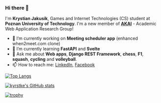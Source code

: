 ### Hi there 👋

I'm **Krystian Jakusik**, Games and Internet Technologies (CS) student at **Poznan University of Technology**. I'm a new member of **[AKAI](https://github.com/akai-org)** - Academic Web Application Research Group!

- 🔭 I’m currently working on **Meeting scheduler app** (enhanced when2meet.com clone)
- 🌱 I’m currently learning **FastAPI** and **Svelte**
- 💬 Ask me about **Web apps**, **Django REST Framework**, **chess**, **F1**, **squash**, **cycling** and **volleyball**.
- 📫 How to reach me: [LinkedIn](https://www.linkedin.com/in/krystian-jakusik-464b381b3/), [Facebook](https://www.facebook.com/krystian.jakusik/)

[![Top Langs](https://github-readme-stats.vercel.app/api/top-langs/?username=kyrstke&show_icons=true&theme=dark&hide_border=true&layout=compact)](https://github.com/anuraghazra/github-readme-stats)

[![kyrstke's GitHub stats](https://github-readme-stats.vercel.app/api?username=kyrstke&count_private=true&show_icons=true&theme=dark&hide_border=true)](https://github.com/anuraghazra/github-readme-stats)

[![trophy](https://github-profile-trophy.vercel.app/?username=kyrstke)](https://github.com/anuraghazra/github-profile-trophy)

<!--
**kyrstke/kyrstke** is a ✨ _special_ ✨ repository because its `README.md` (this file) appears on your GitHub profile.

Here are some ideas to get you started:

- 🔭 I’m currently working on ...
- 🌱 I’m currently learning ...
- 👯 I’m looking to collaborate on ...
- 🤔 I’m looking for help with ...
- 💬 Ask me about ...
- 📫 How to reach me: ...
- 😄 Pronouns: ...
- ⚡ Fun fact: ...
-->
